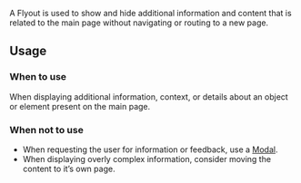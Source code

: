 A Flyout is used to show and hide additional information and content that is related to the main page without navigating or routing to a new page.

## Usage

### When to use

When displaying additional information, context, or details about an object or element present on the main page.

### When not to use

- When requesting the user for information or feedback, use a [Modal](/components/modal).
- When displaying overly complex information, consider moving the content to it’s own page.